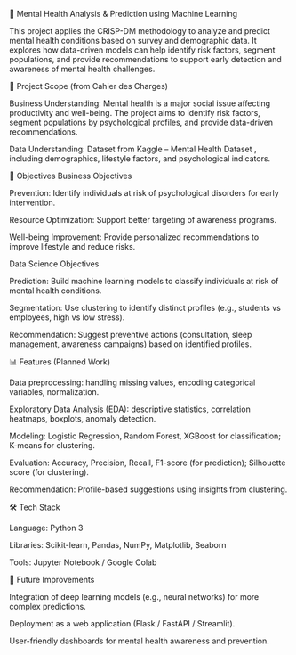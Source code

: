 🧠 Mental Health Analysis & Prediction using Machine Learning

This project applies the CRISP-DM methodology to analyze and predict mental health conditions based on survey and demographic data.
It explores how data-driven models can help identify risk factors, segment populations, and provide recommendations to support early detection and awareness of mental health challenges.

📌 Project Scope (from Cahier des Charges)

Business Understanding: Mental health is a major social issue affecting productivity and well-being. The project aims to identify risk factors, segment populations by psychological profiles, and provide data-driven recommendations.

Data Understanding: Dataset from Kaggle – Mental Health Dataset
, including demographics, lifestyle factors, and psychological indicators.

🎯 Objectives
Business Objectives

Prevention: Identify individuals at risk of psychological disorders for early intervention.

Resource Optimization: Support better targeting of awareness programs.

Well-being Improvement: Provide personalized recommendations to improve lifestyle and reduce risks.

Data Science Objectives

Prediction: Build machine learning models to classify individuals at risk of mental health conditions.

Segmentation: Use clustering to identify distinct profiles (e.g., students vs employees, high vs low stress).

Recommendation: Suggest preventive actions (consultation, sleep management, awareness campaigns) based on identified profiles.

📊 Features (Planned Work)

Data preprocessing: handling missing values, encoding categorical variables, normalization.

Exploratory Data Analysis (EDA): descriptive statistics, correlation heatmaps, boxplots, anomaly detection.

Modeling: Logistic Regression, Random Forest, XGBoost for classification; K-means for clustering.

Evaluation: Accuracy, Precision, Recall, F1-score (for prediction); Silhouette score (for clustering).

Recommendation: Profile-based suggestions using insights from clustering.

🛠️ Tech Stack

Language: Python 3

Libraries: Scikit-learn, Pandas, NumPy, Matplotlib, Seaborn

Tools: Jupyter Notebook / Google Colab

🚀 Future Improvements

Integration of deep learning models (e.g., neural networks) for more complex predictions.

Deployment as a web application (Flask / FastAPI / Streamlit).

User-friendly dashboards for mental health awareness and prevention.
